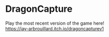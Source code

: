 # DragonCapture
Play the most recent version of the game here!  
https://jay-arbrouillard.itch.io/dragoncapturev1
